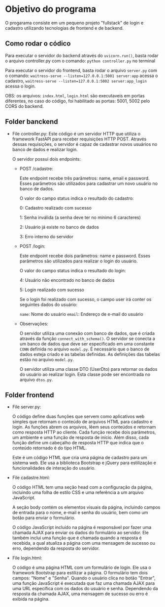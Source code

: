 # Objetivo do programa
O progarama consiste em um pequeno projeto "fullstack" de login e cadastro utilizando tecnologias de frontend e de backend.

## Como rodar o códico
  Para executar o servidor do backend através do `uvicorn.run()`, basta rodar o arquivo controller.py com o comando: `python controller.py` no terminal
  
  Para executar o servidor do frontend, basta rodar o arquivo `server.py` com o comando: `waitress-serve --listen=127.0.0.1:5001 server:app` acessa o cadastro, `waitress-serve --listen=127.0.0.1:5002 server:app_login` acessa o login. 
  
  OBS: os arquivos: `index.html`, `login.html` são executaveis em portas diferentes, no caso do código, foi habilitado as portas: 5001, 5002 pelo CORS do backend.  


## Folder banckend
- File controller.py:
  Este código é um servidor HTTP que utiliza o framework FastAPI para receber requisições HTTP POST. Através dessas requisições, o servidor é capaz de cadastrar novos usuários no banco de dados e realizar login.
  
  O servidor possui dois endpoints:

  - POST /cadastre:
  
    Este endpoint recebe três parâmetros: name, email e password. Esses parâmetros são utilizados para cadastrar um novo usuário no banco de dados.

    O valor do campo status indica o resultado do cadastro:

    0: Cadastro realizado com sucesso

    1: Senha inválida (a senha deve ter no mínimo 6 caracteres)

    2: Usuário já existe no banco de dados

    3: Erro interno do servidor
  
  - POST /login:
  
    Este endpoint recebe dois parâmetros: name e password. Esses parâmetros são utilizados para realizar o login do usuário.

    O valor do campo status indica o resultado do login:

    4: Usuário não encontrado no banco de dados
    
    5: Login realizado com sucesso
    
    Se o login foi realizado com sucesso, o campo user irá conter os seguintes dados do usuário:

    `name`: Nome do usuário
    `email`: Endereço de e-mail do usuário
    
  - Observações:
    
    O servidor utiliza uma conexão com banco de dados, que é criada através da função `connect_with_schema()`. O servidor se conecta a um banco de dados que deve ser especificado em uma constante `CONN` definida no arquivo `model.py`. É necessário que o banco de dados esteja criado e as tabelas definidas. As definições das tabelas estão no arquivo `model.py`.

    O servidor utiliza uma classe DTO (UserDto) para retornar os dados do usuário ao realizar login. Esta classe pode ser encontrada no arquivo `dtos.py`.

## Folder frontend
- File server.py:

    O código define duas funções que servem como aplicativos web simples que retornam o conteúdo de arquivos HTML para cadastro e login. As funções abrem os arquivos, lêem seus conteúdos e retornam como resposta HTTP ao cliente. Cada função recebe dois parâmetros, um ambiente e uma função de resposta de início. Além disso, cada função define um cabeçalho de resposta HTTP que indica que o conteúdo retornado é do tipo HTML.

    Este é um código HTML que cria uma página de cadastro para um sistema web. Ele usa a biblioteca Bootstrap e jQuery para estilização e funcionalidades de interação do usuário.

- File cadastre.html:

    O código HTML tem uma seção head com a configuração da página, incluindo uma folha de estilo CSS e uma referência a um arquivo JavaScript.

    A seção body contém os elementos visuais da página, incluindo campos de entrada para o nome, e-mail e senha do usuário, bem como um botão para enviar o formulário.

    O código JavaScript incluído na página é responsável por fazer uma chamada AJAX para enviar os dados do formulário ao servidor. Ele também inclui uma função que é chamada quando a resposta é recebida, a qual atualiza a página com uma mensagem de sucesso ou erro, dependendo da resposta do servidor.

- File login.html:

    O código é uma página HTML com um formulário de login. Ele usa o framework Bootstrap para estilizar a página. O formulário tem dois campos: "Nome" e "Senha". Quando o usuário clica no botão "Entrar", uma função JavaScript é executada que faz uma chamada AJAX para uma URL específica com os dados do usuário e senha. Dependendo da resposta da chamada AJAX, uma mensagem de sucesso ou erro é exibida na página.